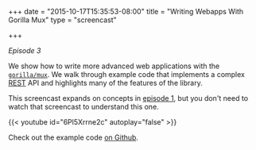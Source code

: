 +++
date = "2015-10-17T15:35:53-08:00"
title = "Writing Webapps With Gorilla Mux"
type = "screencast"

+++

_Episode 3_

We show how to write more advanced web applications with the [`gorilla/mux`](https://godoc.org/github.com/gorilla/mux). We walk through example code that implements
a complex [REST](https://en.wikipedia.org/wiki/Representational_state_transfer) API and highlights
many of the features of the library.

This screencast expands on concepts in [episode 1](/screencast/episode_1_building_restful_api_using_only_std_lib), but you don't need to
watch that screencast to understand this one.
<!--more-->

{{< youtube id="6Pl5Xrrne2c" autoplay="false" >}}


Check out the example code [on Github](https://github.com/arschles/go-in-5-minutes/tree/master/episode3).
